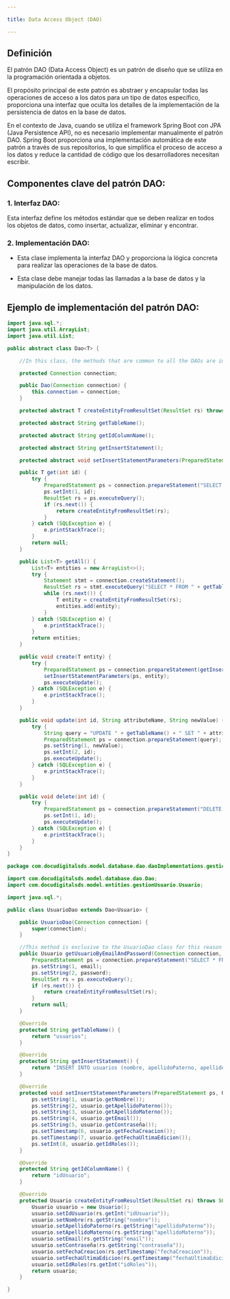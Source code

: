 ```yaml
---

title: Data Access Object (DAO)

---
```


## Definición

El patrón DAO (Data Access Object) es un patrón de diseño que se utiliza en la programación orientada a objetos.

El propósito principal de este patrón es abstraer y encapsular todas las operaciones de acceso a los datos para un tipo de datos específico, proporciona una interfaz que oculta los detalles de la implementación de la persistencia de datos en la base de datos.

En el contexto de Java, cuando se utiliza el framework Spring Boot con JPA (Java Persistence API), no es necesario implementar manualmente el patrón DAO. Spring Boot proporciona una implementación automática de este patrón a través de sus repositorios, lo que simplifica el proceso de acceso a los datos y reduce la cantidad de código que los desarrolladores necesitan escribir.

<Card>
    
## Componentes clave del patrón DAO:

<Card>
    
### 1. Interfaz DAO:

Esta interfaz define los métodos estándar que se deben realizar en todos los objetos de datos, como insertar, actualizar, eliminar y encontrar.

</Card>

<Card>
    
### 2. Implementación DAO:

- Esta clase implementa la interfaz DAO y proporciona la lógica concreta para realizar las operaciones de la base de datos.

- Esta clase debe manejar todas las llamadas a la base de datos y la manipulación de los datos.

</Card>

</Card>

<Card color='darkBlue'>
    
## Ejemplo de implementación del patrón DAO:

<Card>

```java title='Clase Dao abstracta:'
import java.sql.*;
import java.util.ArrayList;
import java.util.List;

public abstract class Dao<T> {

    //In this class, the methods that are common to all the DAOs are implemented.

    protected Connection connection;

    public Dao(Connection connection) {
        this.connection = connection;
    }

    protected abstract T createEntityFromResultSet(ResultSet rs) throws SQLException;

    protected abstract String getTableName();

    protected abstract String getIdColumnName();

    protected abstract String getInsertStatement();

    protected abstract void setInsertStatementParameters(PreparedStatement ps, T entity) throws SQLException;

    public T get(int id) {
        try {
            PreparedStatement ps = connection.prepareStatement("SELECT * FROM " + getTableName() + " WHERE " + getIdColumnName() + " = ?");
            ps.setInt(1, id);
            ResultSet rs = ps.executeQuery();
            if (rs.next()) {
                return createEntityFromResultSet(rs);
            }
        } catch (SQLException e) {
            e.printStackTrace();
        }
        return null;
    }

    public List<T> getAll() {
        List<T> entities = new ArrayList<>();
        try {
            Statement stmt = connection.createStatement();
            ResultSet rs = stmt.executeQuery("SELECT * FROM " + getTableName());
            while (rs.next()) {
                T entity = createEntityFromResultSet(rs);
                entities.add(entity);
            }
        } catch (SQLException e) {
            e.printStackTrace();
        }
        return entities;
    }

    public void create(T entity) {
        try {
            PreparedStatement ps = connection.prepareStatement(getInsertStatement());
            setInsertStatementParameters(ps, entity);
            ps.executeUpdate();
        } catch (SQLException e) {
            e.printStackTrace();
        }
    }

    public void update(int id, String attributeName, String newValue) {
        try {
            String query = "UPDATE " + getTableName() + " SET " + attributeName + " = ? WHERE " + getIdColumnName() + " = ?";
            PreparedStatement ps = connection.prepareStatement(query);
            ps.setString(1, newValue);
            ps.setInt(2, id);
            ps.executeUpdate();
        } catch (SQLException e) {
            e.printStackTrace();
        }
    }

    public void delete(int id) {
        try {
            PreparedStatement ps = connection.prepareStatement("DELETE FROM " + getTableName() + " WHERE " + getIdColumnName() + " = ?");
            ps.setInt(1, id);
            ps.executeUpdate();
        } catch (SQLException e) {
            e.printStackTrace();
        }
    }
}
```

</Card>

<Card>
    
```java title='Clase UsuarioDao que extiende de Dao:'
package com.docudigitalsds.model.database.dao.daoImplementations.gestionUsuarioDao;

import com.docudigitalsds.model.database.dao.Dao;
import com.docudigitalsds.model.entities.gestionUsuario.Usuario;

import java.sql.*;

public class UsuarioDao extends Dao<Usuario> {

    public UsuarioDao(Connection connection) {
        super(connection);
    }

    //This method is exclusive to the UsuarioDao class for this reason it is not in the GenericDao class
    public Usuario getUsuarioByEmailAndPassword(Connection connection, String email, String password) throws SQLException {
        PreparedStatement ps = connection.prepareStatement("SELECT * FROM usuarios WHERE email = ? AND contraseña = ?");
        ps.setString(1, email);
        ps.setString(2, password);
        ResultSet rs = ps.executeQuery();
        if (rs.next()) {
            return createEntityFromResultSet(rs);
        }
        return null;
    }

    @Override
    protected String getTableName() {
        return "usuarios";
    }

    @Override
    protected String getInsertStatement() {
        return "INSERT INTO usuarios (nombre, apellidoPaterno, apellidoMaterno, email, contraseña, fechaCreacion, fechaUltimaEdicion, idRoles) VALUES (?, ?, ?, ?, ?, ?, ?, ?)";
    }

    @Override
    protected void setInsertStatementParameters(PreparedStatement ps, Usuario usuario) throws SQLException {
        ps.setString(1, usuario.getNombre());
        ps.setString(2, usuario.getApellidoPaterno());
        ps.setString(3, usuario.getApellidoMaterno());
        ps.setString(4, usuario.getEmail());
        ps.setString(5, usuario.getContraseña());
        ps.setTimestamp(6, usuario.getFechaCreacion());
        ps.setTimestamp(7, usuario.getFechaUltimaEdicion());
        ps.setInt(8, usuario.getIdRoles());
    }

    @Override
    protected String getIdColumnName() {
        return "idUsuario";
    }

    @Override
    protected Usuario createEntityFromResultSet(ResultSet rs) throws SQLException {
        Usuario usuario = new Usuario();
        usuario.setIdUsuario(rs.getInt("idUsuario"));
        usuario.setNombre(rs.getString("nombre"));
        usuario.setApellidoPaterno(rs.getString("apellidoPaterno"));
        usuario.setApellidoMaterno(rs.getString("apellidoMaterno"));
        usuario.setEmail(rs.getString("email"));
        usuario.setContraseña(rs.getString("contraseña"));
        usuario.setFechaCreacion(rs.getTimestamp("fechaCreacion"));
        usuario.setFechaUltimaEdicion(rs.getTimestamp("fechaUltimaEdicion"));
        usuario.setIdRoles(rs.getInt("idRoles"));
        return usuario;
    }   

}
```

</Card>


</Card>
